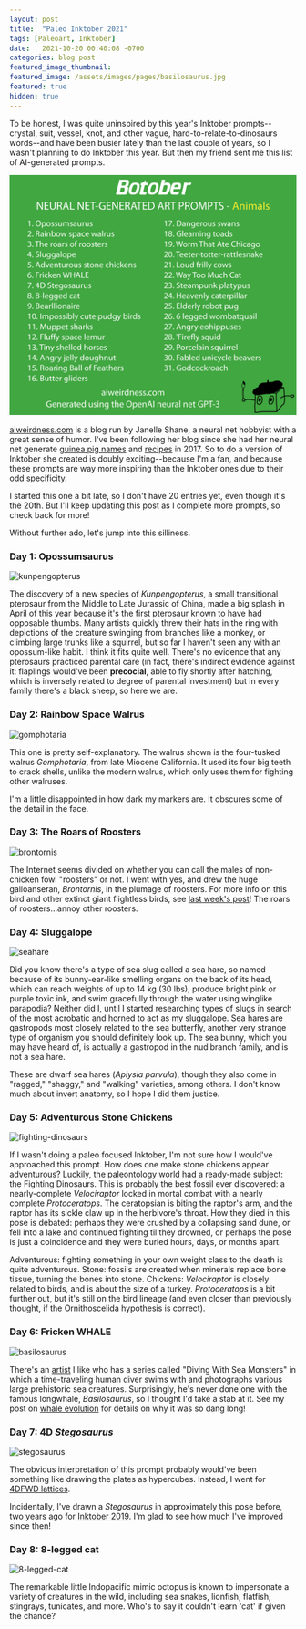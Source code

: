 ```yaml
---
layout: post
title:  "Paleo Inktober 2021"
tags: [Paleoart, Inktober]
date:   2021-10-20 00:40:08 -0700
categories: blog post
featured_image_thumbnail:
featured_image: /assets/images/pages/basilosaurus.jpg
featured: true
hidden: true
---
```


To be honest, I was quite uninspired by this year's Inktober prompts--crystal, suit, vessel, knot, and other vague, hard-to-relate-to-dinosaurs words--and have been busier lately than the last couple of years, so I wasn't planning to do Inktober this year. But then my friend sent me this list of AI-generated prompts.

![botober](/assets/images/posts/botober.png)

[aiweirdness.com](https://www.aiweirdness.com/) is a blog run by Janelle Shane, a neural net hobbyist with a great sense of humor. I've been following her blog since she had her neural net generate [guinea pig names](https://www.aiweirdness.com/neural-networks-can-name-guinea-pigs-17-06-15/) and [recipes](https://www.aiweirdness.com/three-bad-recipes-generated-by-neural-17-03-30/) in 2017. So to do a version of Inktober she created is doubly exciting--because I'm a fan, and because these prompts are way more inspiring than the Inktober ones due to their odd specificity.

I started this one a bit late, so I don't have 20 entries yet, even though it's the 20th. But I'll keep updating this post as I complete more prompts, so check back for more!

Without further ado, let's jump into this silliness.

### Day 1: Opossumsaurus

![kunpengopterus](/assets/images/posts/kunpengopterus.png)

The discovery of a new species of *Kunpengopterus*, a small transitional pterosaur from the Middle to Late Jurassic of China, made a big splash in April of this year because it's the first pterosaur known to have had opposable thumbs. Many artists quickly threw their hats in the ring with depictions of the creature swinging from branches like a monkey, or climbing large trunks like a squirrel, but so far I haven't seen any with an opossum-like habit. I think it fits quite well.  There's no evidence that any pterosaurs practiced parental care (in fact, there's indirect evidence against it: flaplings would've been **precocial**, able to fly shortly after hatching, which is inversely related to degree of parental investment) but in every family there's a black sheep, so here we are.

### Day 2: Rainbow Space Walrus

![gomphotaria](/assets/images/posts/gomphotaria.png)

This one is pretty self-explanatory. The walrus shown is the four-tusked walrus *Gomphotaria*, from late Miocene California. It used its four big teeth to crack shells, unlike the modern walrus, which only uses them for fighting other walruses.

I'm a little disappointed in how dark my markers are. It obscures some of the detail in the face.

### Day 3: The Roars of Roosters

![brontornis](/assets/images/posts/brontornis-2.png)

The Internet seems divided on whether you can call the males of non-chicken fowl "roosters" or not. I went with yes, and drew the huge galloanseran, *Brontornis*, in the plumage of roosters. For more info on this bird and other extinct giant flightless birds, see [last week's post](https://obscuredinosaurfacts.com/profile/2021/10/06/flightless.html)! The roars of roosters...annoy other roosters.

### Day 4: Sluggalope

![seahare](/assets/images/posts/seahare.png)

Did you know there's a type of sea slug called a sea hare, so named because of its bunny-ear-like smelling organs on the back of its head, which can reach weights of up to 14 kg (30 lbs), produce bright pink or purple toxic ink, and swim gracefully through the water using winglike parapodia? Neither did I, until I started researching types of slugs in search of the most acrobatic and horned to act as my sluggalope. Sea hares are gastropods most closely related to the sea butterfly, another very strange type of organism you should definitely look up. The sea bunny, which you may have heard of, is actually a gastropod in the nudibranch family, and is not a sea hare.

These are dwarf sea hares (*Aplysia parvula*), though they also come in "ragged," "shaggy," and "walking" varieties, among others. I don't know much about invert anatomy, so I hope I did them justice.

### Day 5: Adventurous Stone Chickens

![fighting-dinosaurs](/assets/images/posts/fighting-dinos.png)

If I wasn't doing a paleo focused Inktober, I'm not sure how I would've approached this prompt. How does one make stone chickens appear adventurous? Luckily, the paleontology world had a ready-made subject: the Fighting Dinosaurs.  This is probably the best fossil ever discovered: a nearly-complete *Velociraptor* locked in mortal combat with a nearly complete *Protoceratops*. The ceratopsian is biting the raptor's arm, and the raptor has its sickle claw up in the herbivore's throat. How they died in this pose is debated: perhaps they were crushed by a collapsing sand dune, or fell into a lake and continued fighting til they drowned, or perhaps the pose is just a coincidence and they were buried hours, days, or months apart.

Adventurous: fighting something in your own weight class to the death is quite adventurous. Stone: fossils are created when minerals replace bone tissue, turning the bones into stone.  Chickens: *Velociraptor* is closely related to birds, and is about the size of a turkey. *Protoceratops* is a bit further out, but it's still on the bird lineage (and even closer than previously thought, if the Ornithoscelida hypothesis is correct).

### Day 6: Fricken WHALE

![basilosaurus](/assets/images/posts/basilosaurus.png)

There's an [artist](https://www.deviantart.com/hodarinundu) I like who has a series called "Diving With Sea Monsters" in which a time-traveling human diver swims with and photographs various large prehistoric sea creatures.  Surprisingly, he's never done one with the famous longwhale, *Basilosaurus*, so I thought I'd take a stab at it.  See my post on [whale evolution](https://obscuredinosaurfacts.com/blog/post/2020/02/19/whales.html) for details on why it was so dang long!

### Day 7: 4D *Stegosaurus*

![stegosaurus](/assets/images/posts/stegosaurus.png)

The obvious interpretation of this prompt probably would've been something like drawing the plates as hypercubes. Instead, I went for [4DFWD lattices](https://www.adidas.com/us/4d).

Incidentally, I've drawn a *Stegosaurus* in approximately this pose before, two years ago for [Inktober 2019](https://obscuredinosaurfacts.com/blog/post/2019/10/01/inktober.html). I'm glad to see how much I've improved since then!

### Day 8: 8-legged cat

![8-legged-cat](/assets/images/posts/8-legged-cat.png)

The remarkable little Indopacific mimic octopus is known to impersonate a variety of creatures in the wild, including sea snakes, lionfish, flatfish, stingrays, tunicates, and more. Who's to say it couldn't learn 'cat' if given the chance?